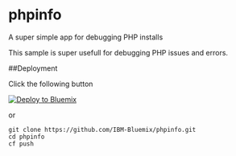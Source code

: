 # phpinfo
A super simple app for debugging PHP installs

This sample is super usefull for debugging PHP issues and errors.

##Deployment

Click the following button

[![Deploy to Bluemix](https://bluemix.net/deploy/button.png)](https://bluemix.net/deploy)

or

```
git clone https://github.com/IBM-Bluemix/phpinfo.git
cd phpinfo
cf push
```
